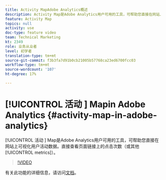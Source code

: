 ```yaml
---
title: Activity MapAdobe Analytics概述
description: Activity Map是Adobe Analytics用户可用的工具，可帮助您直接在网站上可视化用户活动数据。 直接查看页面链接上的点击次数（或其他量度）。
feature: Activity Map
topics: null
activity: use
doc-type: feature video
team: Technical Marketing
kt: 2349
role: 业务从业者
level: 初学者
translation-type: tm+mt
source-git-commit: f3b3fa7d91b0cb21005b57768ca23ed6700fcc03
workflow-type: tm+mt
source-wordcount: '107'
ht-degree: 17%

---
```



# [!UICONTROL 活动 ] Mapin Adobe Analytics  {#activity-map-in-adobe-analytics}

[!UICONTROL 活动 ] Map是Adobe Analytics用户可用的工具，可帮助您直接在网站上可视化用户活动数据。直接查看页面链接上的点击次数（或其他[!UICONTROL metrics]）。

>[!VIDEO](https://video.tv.adobe.com/v/25451/?quality=12)

有关此功能的详细信息，请访问[文档](https://marketing.adobe.com/resources/help/zh_CN/analytics/activitymap/)。
